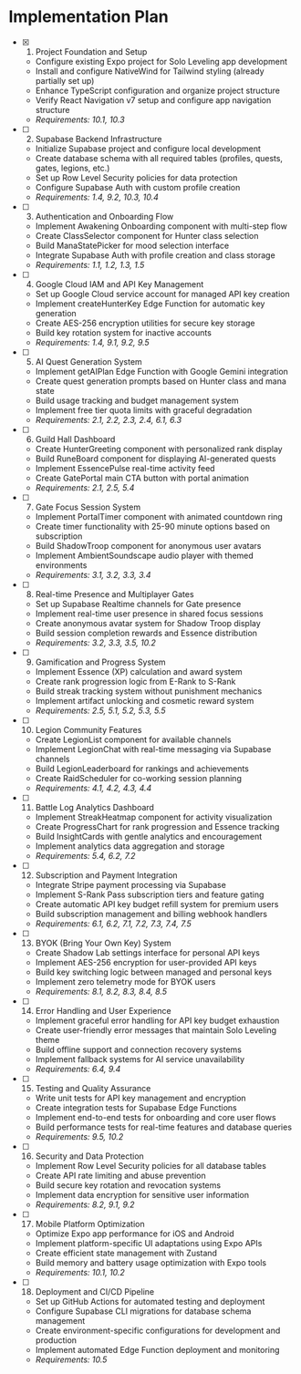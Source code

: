 # Implementation Plan

- [x] 1. Project Foundation and Setup
  - Configure existing Expo project for Solo Leveling app development
  - Install and configure NativeWind for Tailwind styling (already partially set up)
  - Enhance TypeScript configuration and organize project structure
  - Verify React Navigation v7 setup and configure app navigation structure
  - _Requirements: 10.1, 10.3_

- [ ] 2. Supabase Backend Infrastructure
  - Initialize Supabase project and configure local development
  - Create database schema with all required tables (profiles, quests, gates, legions, etc.)
  - Set up Row Level Security policies for data protection
  - Configure Supabase Auth with custom profile creation
  - _Requirements: 1.4, 9.2, 10.3, 10.4_

- [ ] 3. Authentication and Onboarding Flow
  - Implement Awakening Onboarding component with multi-step flow
  - Create ClassSelector component for Hunter class selection
  - Build ManaStatePicker for mood selection interface
  - Integrate Supabase Auth with profile creation and class storage
  - _Requirements: 1.1, 1.2, 1.3, 1.5_

- [ ] 4. Google Cloud IAM and API Key Management
  - Set up Google Cloud service account for managed API key creation
  - Implement createHunterKey Edge Function for automatic key generation
  - Create AES-256 encryption utilities for secure key storage
  - Build key rotation system for inactive accounts
  - _Requirements: 1.4, 9.1, 9.2, 9.5_

- [ ] 5. AI Quest Generation System
  - Implement getAIPlan Edge Function with Google Gemini integration
  - Create quest generation prompts based on Hunter class and mana state
  - Build usage tracking and budget management system
  - Implement free tier quota limits with graceful degradation
  - _Requirements: 2.1, 2.2, 2.3, 2.4, 6.1, 6.3_

- [ ] 6. Guild Hall Dashboard
  - Create HunterGreeting component with personalized rank display
  - Build RuneBoard component for displaying AI-generated quests
  - Implement EssencePulse real-time activity feed
  - Create GatePortal main CTA button with portal animation
  - _Requirements: 2.1, 2.5, 5.4_

- [ ] 7. Gate Focus Session System
  - Implement PortalTimer component with animated countdown ring
  - Create timer functionality with 25-90 minute options based on subscription
  - Build ShadowTroop component for anonymous user avatars
  - Implement AmbientSoundscape audio player with themed environments
  - _Requirements: 3.1, 3.2, 3.3, 3.4_

- [ ] 8. Real-time Presence and Multiplayer Gates
  - Set up Supabase Realtime channels for Gate presence
  - Implement real-time user presence in shared focus sessions
  - Create anonymous avatar system for Shadow Troop display
  - Build session completion rewards and Essence distribution
  - _Requirements: 3.2, 3.3, 3.5, 10.2_

- [ ] 9. Gamification and Progress System
  - Implement Essence (XP) calculation and award system
  - Create rank progression logic from E-Rank to S-Rank
  - Build streak tracking system without punishment mechanics
  - Implement artifact unlocking and cosmetic reward system
  - _Requirements: 2.5, 5.1, 5.2, 5.3, 5.5_

- [ ] 10. Legion Community Features
  - Create LegionList component for available channels
  - Implement LegionChat with real-time messaging via Supabase channels
  - Build LegionLeaderboard for rankings and achievements
  - Create RaidScheduler for co-working session planning
  - _Requirements: 4.1, 4.2, 4.3, 4.4_

- [ ] 11. Battle Log Analytics Dashboard
  - Implement StreakHeatmap component for activity visualization
  - Create ProgressChart for rank progression and Essence tracking
  - Build InsightCards with gentle analytics and encouragement
  - Implement analytics data aggregation and storage
  - _Requirements: 5.4, 6.2, 7.2_

- [ ] 12. Subscription and Payment Integration
  - Integrate Stripe payment processing via Supabase
  - Implement S-Rank Pass subscription tiers and feature gating
  - Create automatic API key budget refill system for premium users
  - Build subscription management and billing webhook handlers
  - _Requirements: 6.1, 6.2, 7.1, 7.2, 7.3, 7.4, 7.5_

- [ ] 13. BYOK (Bring Your Own Key) System
  - Create Shadow Lab settings interface for personal API keys
  - Implement AES-256 encryption for user-provided API keys
  - Build key switching logic between managed and personal keys
  - Implement zero telemetry mode for BYOK users
  - _Requirements: 8.1, 8.2, 8.3, 8.4, 8.5_

- [ ] 14. Error Handling and User Experience
  - Implement graceful error handling for API key budget exhaustion
  - Create user-friendly error messages that maintain Solo Leveling theme
  - Build offline support and connection recovery systems
  - Implement fallback systems for AI service unavailability
  - _Requirements: 6.4, 9.4_

- [ ] 15. Testing and Quality Assurance
  - Write unit tests for API key management and encryption
  - Create integration tests for Supabase Edge Functions
  - Implement end-to-end tests for onboarding and core user flows
  - Build performance tests for real-time features and database queries
  - _Requirements: 9.5, 10.2_

- [ ] 16. Security and Data Protection
  - Implement Row Level Security policies for all database tables
  - Create API rate limiting and abuse prevention
  - Build secure key rotation and revocation systems
  - Implement data encryption for sensitive user information
  - _Requirements: 8.2, 9.1, 9.2_

- [ ] 17. Mobile Platform Optimization
  - Optimize Expo app performance for iOS and Android
  - Implement platform-specific UI adaptations using Expo APIs
  - Create efficient state management with Zustand
  - Build memory and battery usage optimization with Expo tools
  - _Requirements: 10.1, 10.2_

- [ ] 18. Deployment and CI/CD Pipeline
  - Set up GitHub Actions for automated testing and deployment
  - Configure Supabase CLI migrations for database schema management
  - Create environment-specific configurations for development and production
  - Implement automated Edge Function deployment and monitoring
  - _Requirements: 10.5_